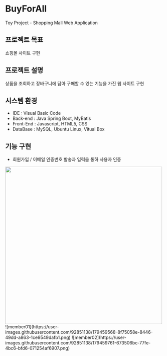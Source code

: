 # BuyForAll
Toy Project - Shopping Mall Web Application
## 프로젝트 목표
쇼핑몰 사이트 구현
## 프로젝트 설명
상품을 조회하고 장바구니에 담아 구매할 수 있는 기능을 가진 웹 사이트 구현
## 시스템 환경
- IDE : Visual Basic Code
- Back-end : Java Spring Boot, MyBatis
- Front-End : Javascript, HTML5, CSS
- DataBase : MySQL, Ubuntu Linux, Vitual Box
## 기능 구현
- 회원가입 / 이메일 인증번호 발송과 입력을 통하 사용자 인증 <br>
<img src="https://user-images.githubusercontent.com/92851138/179459568-8f75058e-8446-49dd-a863-1ce9549dafb1.png" width="500">
![member01](https://user-images.githubusercontent.com/92851138/179459568-8f75058e-8446-49dd-a863-1ce9549dafb1.png)
![member02](https://user-images.githubusercontent.com/92851138/179459761-673506bc-77fe-4bc6-bfd6-071254af6907.png)
